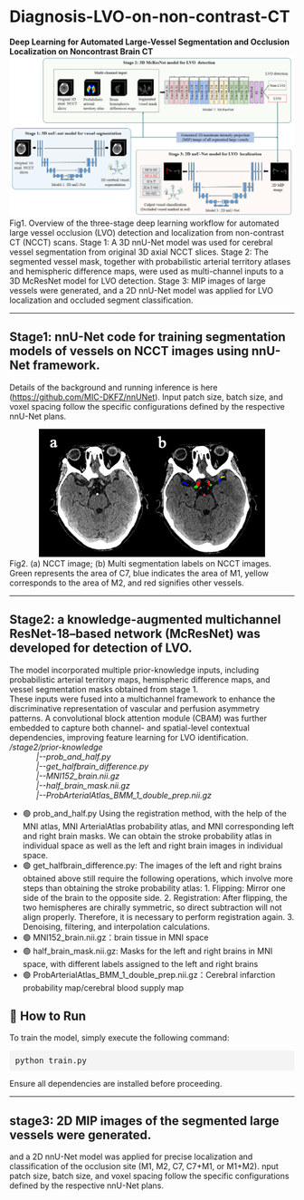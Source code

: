 # Diagnosis-LVO-on-non-contrast-CT
**Deep Learning for Automated Large-Vessel Segmentation and Occlusion Localization on Noncontrast Brain CT**  
![image](https://github.com/zsunAI/Diagnosis-LVO-on-non-contrast-CT/blob/main/png/Fig2.png)  
Fig1. Overview of the three-stage deep learning workflow for automated large vessel occlusion (LVO) detection and localization from non-contrast CT (NCCT) scans. 
Stage 1: A 3D nnU-Net model was used for cerebral vessel segmentation from original 3D axial NCCT slices. 
Stage 2: The segmented vessel mask, together with probabilistic arterial territory atlases and hemispheric difference maps, were used as multi-channel inputs to a 3D McResNet model for LVO detection. 
Stage 3: MIP images of large vessels were generated, and a 2D nnU-Net model was applied for LVO localization and occluded segment classification.
   
---

## **Stage1: nnU-Net code for training segmentation models of vessels on NCCT images using nnU-Net framework.**
Details of the background and running inference is here (https://github.com/MIC-DKFZ/nnUNet). Input patch size, batch size, and voxel spacing follow the specific configurations defined by the respective nnU-Net plans.
<center>
    <img src="https://github.com/zsunAI/Diagnosis-LVO-on-non-contrast-CT/blob/main/png/Fig1.png" alt="image" />
</center>
Fig2. (a) NCCT image; (b) Multi segmentation labels on NCCT images. Green represents the area of C7, blue indicates the area of M1, yellow corresponds to the area of M2, and red signifies other vessels.  

---
## **Stage2: a knowledge-augmented multichannel ResNet-18–based network (McResNet) was developed for detection of LVO.**
The model incorporated multiple prior-knowledge inputs, including probabilistic arterial territory maps,
hemispheric difference maps, and vessel segmentation masks obtained from stage 1.  
These inputs were fused into a multichannel framework to enhance the discriminative representation of vascular and perfusion asymmetry patterns. A convolutional block attention module (CBAM) was further embedded to capture both channel- and spatial-level contextual dependencies, improving feature learning for LVO identification.  
*/stage2/prior-knowledge  
&nbsp;&nbsp;&nbsp;&nbsp;&nbsp;&nbsp;&nbsp;&nbsp;&nbsp;&nbsp;&nbsp;&nbsp;|--prob_and_half.py  
&nbsp;&nbsp;&nbsp;&nbsp;&nbsp;&nbsp;&nbsp;&nbsp;&nbsp;&nbsp;&nbsp;&nbsp;|--get_halfbrain_difference.py  
&nbsp;&nbsp;&nbsp;&nbsp;&nbsp;&nbsp;&nbsp;&nbsp;&nbsp;&nbsp;&nbsp;&nbsp;|--MNI152_brain.nii.gz  
&nbsp;&nbsp;&nbsp;&nbsp;&nbsp;&nbsp;&nbsp;&nbsp;&nbsp;&nbsp;&nbsp;&nbsp;|--half_brain_mask.nii.gz  
&nbsp;&nbsp;&nbsp;&nbsp;&nbsp;&nbsp;&nbsp;&nbsp;&nbsp;&nbsp;&nbsp;&nbsp;|--ProbArterialAtlas_BMM_1_double_prep.nii.gz*

- 🟢 prob_and_half.py Using the registration method, with the help of the MNI atlas, MNI ArterialAtlas probability atlas, and MNI corresponding left and right brain masks. We can obtain the stroke probability atlas in individual space as well as the left and right brain images in individual space.
- 🟢 get_halfbrain_difference.py:
  The images of the left and right brains obtained above still require the following operations, which involve more steps than obtaining the stroke probability atlas: 1. Flipping: Mirror one side of the brain to the opposite side. 2. Registration: After flipping, the two hemispheres are chirally symmetric, so direct subtraction will not align properly. Therefore, it is necessary to perform registration again. 3. Denoising, filtering, and interpolation calculations.
- 🟢 MNI152_brain.nii.gz：brain tissue in MNI space
- 🟢 half_brain_mask.nii.gz: Masks for the left and right brains in MNI space, with different labels assigned to the left and right brains
- 🟢 ProbArterialAtlas_BMM_1_double_prep.nii.gz：Cerebral infarction probability map/cerebral blood supply map
<h2>🚀 How to Run</h2>
<p>To train the model, simply execute the following command:</p>
<pre style="background-color: #f4f4f4; padding: 10px; border-radius: 5px;">
python train.py
</pre>
<p>Ensure all dependencies are installed before proceeding.</p>

---  

## **stage3: 2D MIP images of the segmented large vessels were generated.**
and a 2D nnU-Net model was applied for precise localization and classification of the occlusion site 
(M1, M2, C7, C7+M1, or M1+M2). nput patch size, batch size, and voxel spacing follow the specific configurations defined by the respective nnU-Net plans.
